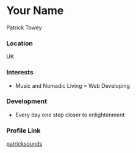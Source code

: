 # Your Name
Patrick Towey

### Location

UK

### Interests

- Music and Nomadic Living = Web Developing

### Development

- Every day one step closer to enlightenment

### Profile Link

[patricksounds](https://github.com/patricksounds)
